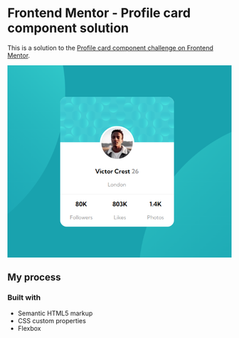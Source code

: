 # Frontend Mentor - Profile card component solution

This is a solution to the [Profile card component challenge on Frontend Mentor](https://www.frontendmentor.io/challenges/profile-card-component-cfArpWshJ). 

![example](./images/image.png)



## My process

### Built with

- Semantic HTML5 markup
- CSS custom properties
- Flexbox